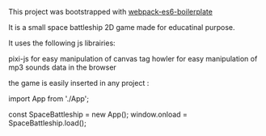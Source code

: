 This project was bootstrapped with [webpack-es6-boilerplate](https://github.com/jluccisano/webpack-es6-boilerplate)

It is a small space battleship 2D game made for educatinal purpose.

It uses the following js librairies: 

pixi-js for easy manipulation of canvas tag
howler for easy manipulation of mp3 sounds data in the browser

the game is easily inserted in any project :

import App from './App';

const SpaceBattleship = new App();
window.onload = SpaceBattleship.load();